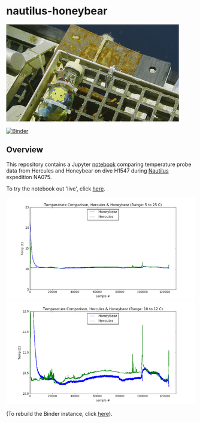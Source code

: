 # nautilus-honeybear

<img src="pics/hbs.png">

[![Binder](http://mybinder.org/badge.svg)](http://mybinder.org:/repo/dwblair/nautilus-honeybear)

## Overview

This repository contains a Jupyter <a href="index.ipynb">notebook</a> comparing temperature probe data from Hercules and Honeybear on dive H1547 during <a href="http://nautiluslive.org">Nautilus</a> expedition NA075.

To try the notebook out 'live', click <a href="http://mybinder.org:/repo/dwblair/nautilus-honeybear">here</a>.

<img src="pics/overlay_5_25.png">
<img src="pics/overlay_10_12.png">

(To rebuild the Binder instance, click [here](http://mybinder.org/status/dwblair/nautilus-honeybear)).
